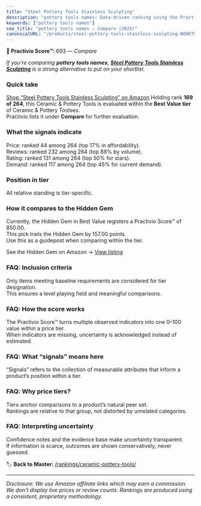 ```yaml
---
title: "Steel Pottery Tools Stainless Sculpting"
description: "pottery tools names: Data-driven ranking using the Practivio Score™. Positioned by quality, value, demand, findability, momentum."
keywords: ["pottery tools names"]
seo_title: "pottery tools names — Compare (2025)"
canonicalURL: "/products/steel-pottery-tools-stainless-sculpting-B0DKT9PGMV/"
---
```


**🛒 Practivio Score™:** 693 — _Compare_


*If you're comparing **pottery tools names**, **[Steel Pottery Tools Stainless Sculpting](https://www.amazon.com/dp/B0DKT9PGMV?tag=practivio-20)** is a strong alternative to put on your shortlist.*
### Quick take
[Shop “Steel Pottery Tools Stainless Sculpting” on Amazon](https://www.amazon.com/dp/B0DKT9PGMV?tag=practivio-20)
Holding rank **169 of 264**, this Ceramic & Pottery Tools is evaluated within the **Best Value tier** of Ceramic & Pottery Toolses.  
Practivio lists it under **Compare** for further evaluation.

### What the signals indicate
Price: ranked 44 among 264 (top 17% in affordability).  
Reviews: ranked 232 among 264 (top 88% by volume).  
Rating: ranked 131 among 264 (top 50% for stars).  
Demand: ranked 117 among 264 (top 45% for current demand).

### Position in tier
All relative standing is tier-specific.

### How it compares to the Hidden Gem
Currently, the Hidden Gem in Best Value registers a Practivio Score™ of 850.00.  
This pick trails the Hidden Gem by 157.00 points.  
Use this as a guidepost when comparing within the tier.  

See the Hidden Gem on Amazon → [View listing](https://www.amazon.com/dp/B0919J4G86?tag=practivio-20)

### FAQ: Inclusion criteria
Only items meeting baseline requirements are considered for tier designation.  
This ensures a level playing field and meaningful comparisons.

### FAQ: How the score works
The Practivio Score™ turns multiple observed indicators into one 0–100 value within a price tier.  
When indicators are missing, uncertainty is acknowledged instead of estimated.

### FAQ: What “signals” means here
“Signals” refers to the collection of measurable attributes that inform a product’s position within a tier.

### FAQ: Why price tiers?
Tiers anchor comparisons to a product’s natural peer set.  
Rankings are relative to that group, not distorted by unrelated categories.

### FAQ: Interpreting uncertainty
Confidence notes and the evidence base make uncertainty transparent.  
If information is scarce, outcomes are shown conservatively, never guessed.

<!-- Missing template for Compare/CompareWithinPriceClass -->


🏷️ **Back to Master:** [/rankings/ceramic-pottery-tools/](/rankings/ceramic-pottery-tools/)

---
_Disclosure: We use Amazon affiliate links which may earn a commission. We don’t display live prices or review counts. Rankings are produced using a consistent, proprietary methodology._
